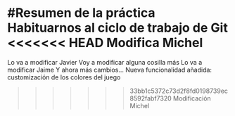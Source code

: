 #Resumen de la práctica
Habituarnos al ciclo de trabajo de Git
<<<<<<< HEAD
Modifica Michel
=======
Lo va a modificar Javier
Voy a modificar alguna cosilla más
Lo va a modificar Jaime
Y ahora más cambios...
Nueva funcionalidad añadida: customización de los colores del juego
>>>>>>> 33bb1c5372c73d2f8fd0198739ec8592fabf7320
Modificación Michel